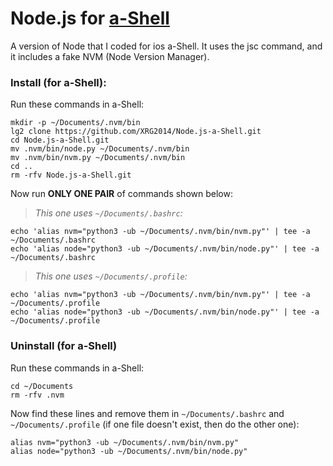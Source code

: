 # Node.js for [a-Shell](https://holzschu.github.io/a-Shell_iOS)
A version of Node that I coded for ios a-Shell. It uses the jsc command, and it includes a fake NVM (Node Version Manager).

### Install (for a-Shell):

Run these commands in a-Shell:

```
mkdir -p ~/Documents/.nvm/bin
lg2 clone https://github.com/XRG2014/Node.js-a-Shell.git
cd Node.js-a-Shell.git
mv .nvm/bin/node.py ~/Documents/.nvm/bin
mv .nvm/bin/nvm.py ~/Documents/.nvm/bin
cd ..
rm -rfv Node.js-a-Shell.git
```

Now run **ONLY ONE PAIR** of commands shown below:

> _This one uses ```~/Documents/.bashrc```:_
```
echo 'alias nvm="python3 -ub ~/Documents/.nvm/bin/nvm.py"' | tee -a ~/Documents/.bashrc
echo 'alias node="python3 -ub ~/Documents/.nvm/bin/node.py"' | tee -a ~/Documents/.bashrc
```

> _This one uses ```~/Documents/.profile```:_
```
echo 'alias nvm="python3 -ub ~/Documents/.nvm/bin/nvm.py"' | tee -a ~/Documents/.profile
echo 'alias node="python3 -ub ~/Documents/.nvm/bin/node.py"' | tee -a ~/Documents/.profile
```

### Uninstall (for a-Shell)

Run these commands in a-Shell:

```
cd ~/Documents
rm -rfv .nvm
```

Now find these lines and remove them in ```~/Documents/.bashrc``` and ```~/Documents/.profile``` (if one file doesn't exist, then do the other one):

```
alias nvm="python3 -ub ~/Documents/.nvm/bin/nvm.py"
alias node="python3 -ub ~/Documents/.nvm/bin/node.py"
```
